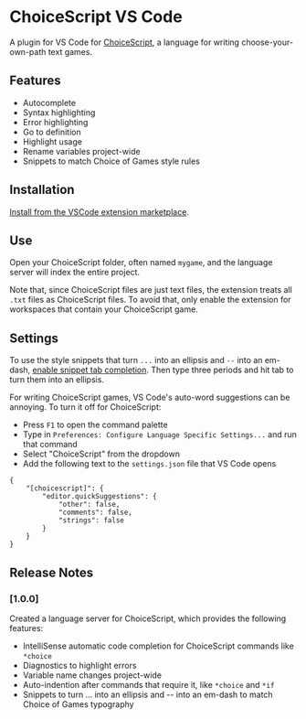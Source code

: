# ChoiceScript VS Code

A plugin for VS Code for [ChoiceScript](https://github.com/dfabulich/choicescript/), a language for writing choose-your-own-path text games.

## Features

* Autocomplete
* Syntax highlighting
* Error highlighting
* Go to definition
* Highlight usage
* Rename variables project-wide
* Snippets to match Choice of Games style rules

## Installation

[Install from the VSCode extension marketplace](https://marketplace.visualstudio.com/items?itemName=KLNeidecker.choicescript-vscode).

## Use

Open your ChoiceScript folder, often named `mygame`, and the language server will index the entire project.

Note that, since ChoiceScript files are just text files, the extension treats all `.txt` files as ChoiceScript files. To avoid that, only enable the extension for workspaces that contain your ChoiceScript game.

## Settings

To use the style snippets that turn `...` into an ellipsis and `--` into an em-dash, [enable snippet tab completion](https://code.visualstudio.com/docs/editor/userdefinedsnippets#_creating-your-own-snippets). Then type three periods and hit tab to turn them into an ellipsis.

For writing ChoiceScript games, VS Code's auto-word suggestions can be annoying. To turn it off for ChoiceScript:

* Press `F1` to open the command palette
* Type in `Preferences: Configure Language Specific Settings...` and run that command
* Select "ChoiceScript" from the dropdown
* Add the following text to the `settings.json` file that VS Code opens
```
{
    "[choicescript]": {
        "editor.quickSuggestions": {
            "other": false,
            "comments": false,
            "strings": false
        }
    }
}
```

## Release Notes

### [1.0.0]

Created a language server for ChoiceScript, which provides the following features:

* IntelliSense automatic code completion for ChoiceScript commands like `*choice`
* Diagnostics to highlight errors
* Variable name changes project-wide
* Auto-indention after commands that require it, like `*choice` and `*if`
* Snippets to turn ... into an ellipsis and -- into an em-dash to match Choice of Games typography
